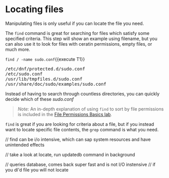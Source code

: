 # Locating files


Manipulating files is only useful if you can locate the file you need.

The `find` command is great for searching for files which
satisfy some specified criteria. This step will show an example using filename,
but you can also use it to look for files with ceratin permissions, empty files,
or much more.

`find / -name sudo.conf`{{execute T1}}

<pre class=file>
/etc/dnf/protected.d/sudo.conf
/etc/sudo.conf
/usr/lib/tmpfiles.d/sudo.conf
/usr/share/doc/sudo/examples/sudo.conf
</pre>

Instead of having to search through countless directories, you can quickly
decide which of these _sudo.conf_

>_Note:_ An in-depth explanation of using `find` to sort by file permissions
is included in the [File Permissions Basics lab](https://lab.redhat.com/file-permissions).  

`find` is great if you are looking for criteria about a file, but if you instead
want to locate specific file contents, the `grep` command is what you need.


// find can be i/o intensive, which can sap system resources and have unintended
effects

// take a look at locate, run updatedb command in background

// queries database, comes back super fast and is not I/O instensive
// if you dl'd file you will not locate
